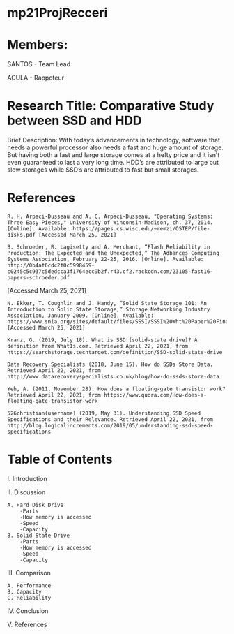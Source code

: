 # mp21ProjRecceri

# Members:

SANTOS - Team Lead

ACULA  - Rappoteur

# Research Title: Comparative Study between SSD and HDD 

Brief Description:
With today’s advancements in technology, software that needs a powerful processor also needs a fast and huge amount of storage. But having both a fast and large storage comes at a hefty price and it isn’t even guaranteed to last a very long time. HDD’s are attributed to large but slow storages while SSD’s are attributed to fast but small storages.

# References
	R. H. Arpaci-Dusseau and A. C. Arpaci-Dusseau, "Operating Systems: Three Easy Pieces," University of Winconsin-Madison, ch. 37, 2014. [Online]. Available: https://pages.cs.wisc.edu/~remzi/OSTEP/file-disks.pdf [Accessed March 25, 2021]

	B. Schroeder, R. Lagisetty and A. Merchant, “Flash Reliability in Production: The Expected and the Unexpected,” The Adbances Computing Systems Association, February 22-25, 2016. [Online]. Available:  http://0b4af6cdc2f0c5998459-c0245c5c937c5dedcca3f1764ecc9b2f.r43.cf2.rackcdn.com/23105-fast16-papers-schroeder.pdf
[Accessed March 25, 2021]

	N. Ekker, T. Coughlin and J. Handy, “Solid State Storage 101: An Introduction to Solid State Storage,” Storage Networking Industry Association, January 2009. [Online]. Available: https://www.snia.org/sites/default/files/SSSI/SSSI%20Wht%20Paper%20Final%20101.pdf [Accessed March 25, 2021]

	Kranz, G. (2019, July 18). What is SSD (solid-state drive)? A definition from WhatIs.com. Retrieved April 22, 2021, from https://searchstorage.techtarget.com/definition/SSD-solid-state-drive

	Data Recovery Specialists (2018, June 15). How do SSDs Store Data. Retrieved April 22, 2021, from http://www.datarecoveryspecialists.co.uk/blog/how-do-ssds-store-data

	Yeh, A. (2011, November 28). How does a floating-gate transistor work? Retrieved April 22, 2021, from https://www.quora.com/How-does-a-floating-gate-transistor-work

	526christian(username) (2019, May 31). Understanding SSD Speed Specifications and their Relevance. Retrieved April 22, 2021, from http://blog.logicalincrements.com/2019/05/understanding-ssd-speed-specifications


# Table of Contents
I.	Introduction

II.	Discussion

	A. Hard Disk Drive
		-Parts
		-How memory is accessed
		-Speed
		-Capacity
	B. Solid State Drive
		-Parts
		-How memory is accessed
		-Speed
		-Capacity
	
III.	Comparison

	A. Performance
	B. Capacity
	C. Reliability
	
IV.	Conclusion

V.	References
	
